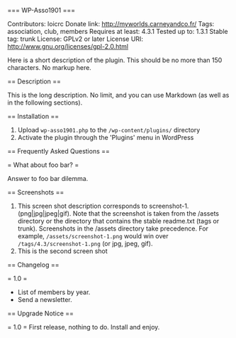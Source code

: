 === WP-Asso1901 ===

Contributors: loicrc
Donate link: http://myworlds.carneyandco.fr/
Tags: association, club, members
Requires at least: 4.3.1
Tested up to: 1.3.1
Stable tag: trunk
License: GPLv2 or later
License URI: http://www.gnu.org/licenses/gpl-2.0.html

Here is a short description of the plugin.  This should be no more than 150 characters.  No markup here.

== Description ==

This is the long description.  No limit, and you can use Markdown (as well as in the following sections).

== Installation ==

1. Upload `wp-asso1901.php` to the `/wp-content/plugins/` directory
2. Activate the plugin through the 'Plugins' menu in WordPress

== Frequently Asked Questions ==

= What about foo bar? =

Answer to foo bar dilemma.

== Screenshots ==

1. This screen shot description corresponds to screenshot-1.(png|jpg|jpeg|gif). Note that the screenshot is taken from
the /assets directory or the directory that contains the stable readme.txt (tags or trunk). Screenshots in the /assets
directory take precedence. For example, `/assets/screenshot-1.png` would win over `/tags/4.3/screenshot-1.png`
(or jpg, jpeg, gif).
2. This is the second screen shot

== Changelog ==

= 1.0 =
* List of members by year.
* Send a newsletter.

== Upgrade Notice ==

= 1.0 =
First release, nothing to do. Install and enjoy.
